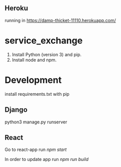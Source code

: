 ## Heroku ##
running in https://damp-thicket-11110.herokuapp.com/

# service_exchange

1) Install Python (version 3) and pip.
2) Install node and npm.

# Development #

install requirements.txt with pip

## Django ##
python3 manage.py runserver

## React ##
Go to react-app
run _npm start_

In order to update app run _npm run build_
